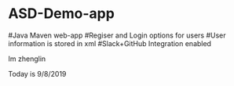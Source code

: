 

# ASD-Demo-app
#Java Maven web-app
#Regiser and Login options for users
#User information is stored in xml
#Slack+GitHub Integration enabled

Im zhenglin

Today is 9/8/2019
